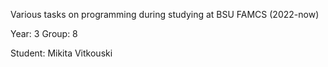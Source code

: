 Various tasks on programming during studying at BSU FAMCS (2022-now)

Year: 3
Group: 8

Student: Mikita Vitkouski
